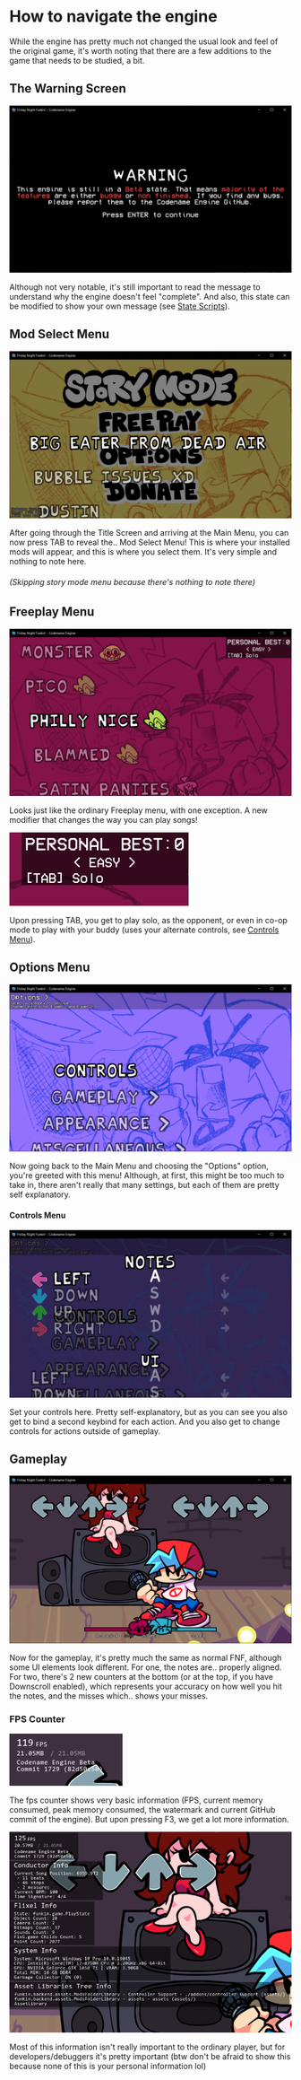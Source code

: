 # How to navigate the engine

While the engine has pretty much not changed the usual look and feel of the original game, it's worth noting that there are a few additions to the game that needs to be studied, a bit.

## The Warning Screen
<img src="./How to navigate the engine-2.png"/>

Although not very notable, it's still important to read the message to understand why the engine doesn't feel "complete". And also, this state can be modified to show your own message (see <a href="./Modding The Engine/Scripting/State or Substate Scripts.md">State Scripts</a>).

## Mod Select Menu
<img src="./How to navigate the engine.png"/>

After going through the Title Screen and arriving at the Main Menu, you can now press TAB to reveal the.. Mod Select Menu! This is where your installed mods will appear, and this is where you select them. It's very simple and nothing to note here.

###### (Skipping story mode menu because there's nothing to note there)

## Freeplay Menu
<img src="./How to navigate the engine-3.png"/>

Looks just like the ordinary Freeplay menu, with one exception. A new modifier that changes the way you can play songs!

<img src="./How to navigate the engine-4.png"/>

Upon pressing TAB, you get to play solo, as the opponent, or even in co-op mode to play with your buddy (uses your alternate controls, see <a href="#Controls Menu">Controls Menu</a>).

## Options Menu
<img src="./How to navigate the engine-5.png"/>

Now going back to the Main Menu and choosing the "Options" option, you're greeted with this menu! Although, at first, this might be too much to take in, there aren't really that many settings, but each of them are pretty self explanatory.

<h4 id="Controls Menu">Controls Menu</h4>

<img src="./How to navigate the engine-6.png"/>

Set your controls here. Pretty self-explanatory, but as you can see you also get to bind a second keybind for each action. And you also get to change controls for actions outside of gameplay.

## Gameplay
<img src="./How to navigate the engine-7.png"/>

Now for the gameplay, it's pretty much the same as normal FNF, although some UI elements look different. For one, the notes are.. properly aligned. For two, there's 2 new counters at the bottom (or at the top, if you have Downscroll enabled), which represents your accuracy on how well you hit the notes, and the misses which.. shows your misses.

### FPS Counter
<img src="./How to navigate the engine-8.png"/>

The fps counter shows very basic information (FPS, current memory consumed, peak memory consumed, the watermark and current GitHub commit of the engine). But upon pressing F3, we get a lot more information.

<img src="./How to navigate the engine-9.png"/>

Most of this information isn't really important to the ordinary player, but for developers/debuggers it's pretty important (btw don't be afraid to show this because none of this is your personal information lol)